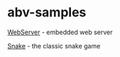# abv-samples

[WebServer](WebServer/README.md) - embedded web server

[Snake](Snake/README.md) - the classic snake game
